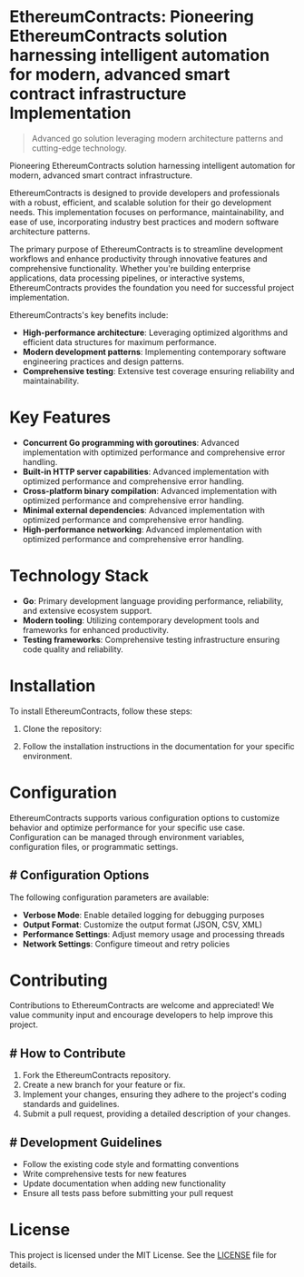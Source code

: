 <!-- fallback_EthereumContracts_20250807032545_86727 -->

# EthereumContracts: Pioneering EthereumContracts solution harnessing intelligent automation for modern, advanced smart contract infrastructure Implementation
> Advanced go solution leveraging modern architecture patterns and cutting-edge technology.

Pioneering EthereumContracts solution harnessing intelligent automation for modern, advanced smart contract infrastructure.

EthereumContracts is designed to provide developers and professionals with a robust, efficient, and scalable solution for their go development needs. This implementation focuses on performance, maintainability, and ease of use, incorporating industry best practices and modern software architecture patterns.

The primary purpose of EthereumContracts is to streamline development workflows and enhance productivity through innovative features and comprehensive functionality. Whether you're building enterprise applications, data processing pipelines, or interactive systems, EthereumContracts provides the foundation you need for successful project implementation.

EthereumContracts's key benefits include:

* **High-performance architecture**: Leveraging optimized algorithms and efficient data structures for maximum performance.
* **Modern development patterns**: Implementing contemporary software engineering practices and design patterns.
* **Comprehensive testing**: Extensive test coverage ensuring reliability and maintainability.

# Key Features

* **Concurrent Go programming with goroutines**: Advanced implementation with optimized performance and comprehensive error handling.
* **Built-in HTTP server capabilities**: Advanced implementation with optimized performance and comprehensive error handling.
* **Cross-platform binary compilation**: Advanced implementation with optimized performance and comprehensive error handling.
* **Minimal external dependencies**: Advanced implementation with optimized performance and comprehensive error handling.
* **High-performance networking**: Advanced implementation with optimized performance and comprehensive error handling.

# Technology Stack

* **Go**: Primary development language providing performance, reliability, and extensive ecosystem support.
* **Modern tooling**: Utilizing contemporary development tools and frameworks for enhanced productivity.
* **Testing frameworks**: Comprehensive testing infrastructure ensuring code quality and reliability.

# Installation

To install EthereumContracts, follow these steps:

1. Clone the repository:


2. Follow the installation instructions in the documentation for your specific environment.

# Configuration

EthereumContracts supports various configuration options to customize behavior and optimize performance for your specific use case. Configuration can be managed through environment variables, configuration files, or programmatic settings.

## # Configuration Options

The following configuration parameters are available:

* **Verbose Mode**: Enable detailed logging for debugging purposes
* **Output Format**: Customize the output format (JSON, CSV, XML)
* **Performance Settings**: Adjust memory usage and processing threads
* **Network Settings**: Configure timeout and retry policies

# Contributing

Contributions to EthereumContracts are welcome and appreciated! We value community input and encourage developers to help improve this project.

## # How to Contribute

1. Fork the EthereumContracts repository.
2. Create a new branch for your feature or fix.
3. Implement your changes, ensuring they adhere to the project's coding standards and guidelines.
4. Submit a pull request, providing a detailed description of your changes.

## # Development Guidelines

* Follow the existing code style and formatting conventions
* Write comprehensive tests for new features
* Update documentation when adding new functionality
* Ensure all tests pass before submitting your pull request

# License

This project is licensed under the MIT License. See the [LICENSE](https://github.com/sandibrrm/EthereumContracts/blob/main/LICENSE) file for details.
